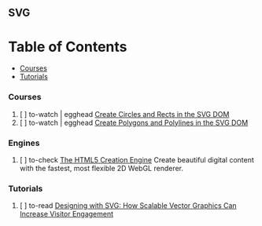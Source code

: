## SVG

# Table of Contents
<!-- MarkdownTOC depth=4 -->
  - [Courses](#courses)
  - [Tutorials](#tutorials)
<!-- /MarkdownTOC -->

### Courses

  1. [ ] to-watch | egghead [Create Circles and Rects in the SVG DOM](https://egghead.io/lessons/angular-1-x-create-circles-and-rects-in-the-svg-dom)
  1. [ ] to-watch | egghead [Create Polygons and Polylines in the SVG DOM](https://egghead.io/lessons/angular-1-x-create-polygons-and-polylines-in-the-svg-dom)

### Engines

  1. [ ] to-check [The HTML5 Creation Engine](http://www.pixijs.com/) Create beautiful digital content with the fastest, most flexible 2D WebGL renderer.

### Tutorials

  1. [ ] to-read [Designing with SVG: How Scalable Vector Graphics Can Increase Visitor Engagement](https://www.shopify.com/partners/blog/5-ways-to-use-svg-in-upcoming-client-projects)